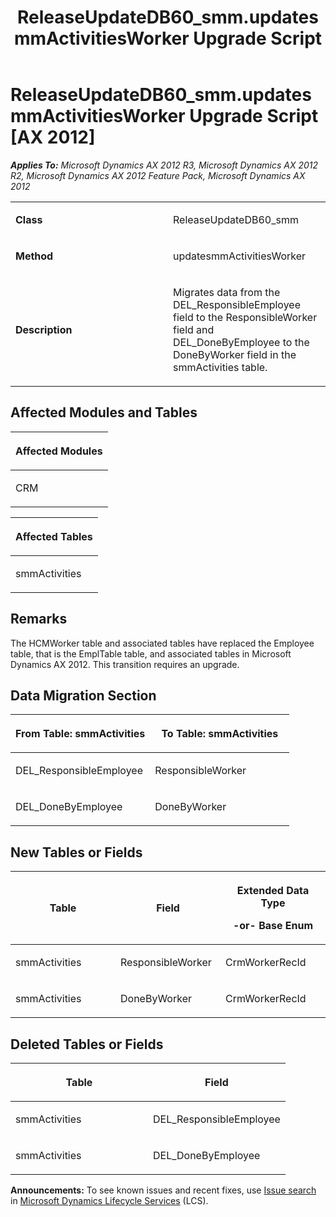 ﻿---
title: ReleaseUpdateDB60_smm.updatesmmActivitiesWorker Upgrade Script
TOCTitle: ReleaseUpdateDB60_smm.updatesmmActivitiesWorker Upgrade Script
ms:assetid: 7e90036c-3187-9b5a-16c4-7d0a35dafff9
ms:mtpsurl: https://msdn.microsoft.com/en-us/library/JJ685854(v=AX.60)
ms:contentKeyID: 49709308
ms.date: 05/18/2015
mtps_version: v=AX.60
---

# ReleaseUpdateDB60\_smm.updatesmmActivitiesWorker Upgrade Script [AX 2012]


_**Applies To:** Microsoft Dynamics AX 2012 R3, Microsoft Dynamics AX 2012 R2, Microsoft Dynamics AX 2012 Feature Pack, Microsoft Dynamics AX 2012_

<table>
<colgroup>
<col style="width: 50%" />
<col style="width: 50%" />
</colgroup>
<tbody>
<tr class="odd">
<td><p><strong>Class</strong></p></td>
<td><p>ReleaseUpdateDB60_smm</p></td>
</tr>
<tr class="even">
<td><p><strong>Method</strong></p></td>
<td><p>updatesmmActivitiesWorker</p></td>
</tr>
<tr class="odd">
<td><p><strong>Description</strong></p></td>
<td><p>Migrates data from the DEL_ResponsibleEmployee field to the ResponsibleWorker field and DEL_DoneByEmployee to the DoneByWorker field in the smmActivities table.</p></td>
</tr>
</tbody>
</table>


## Affected Modules and Tables

<table>
<colgroup>
<col style="width: 100%" />
</colgroup>
<thead>
<tr class="header">
<th><p>Affected Modules</p></th>
</tr>
</thead>
<tbody>
<tr class="odd">
<td><p>CRM</p></td>
</tr>
</tbody>
</table>


<table>
<colgroup>
<col style="width: 100%" />
</colgroup>
<thead>
<tr class="header">
<th><p>Affected Tables</p></th>
</tr>
</thead>
<tbody>
<tr class="odd">
<td><p>smmActivities</p></td>
</tr>
</tbody>
</table>


## Remarks

The HCMWorker table and associated tables have replaced the Employee table, that is the EmplTable table, and associated tables in Microsoft Dynamics AX 2012. This transition requires an upgrade.

## Data Migration Section

<table>
<colgroup>
<col style="width: 50%" />
<col style="width: 50%" />
</colgroup>
<thead>
<tr class="header">
<th><p>From Table: smmActivities</p></th>
<th><p>To Table: smmActivities</p></th>
</tr>
</thead>
<tbody>
<tr class="odd">
<td><p>DEL_ResponsibleEmployee</p></td>
<td><p>ResponsibleWorker</p></td>
</tr>
<tr class="even">
<td><p>DEL_DoneByEmployee</p></td>
<td><p>DoneByWorker</p></td>
</tr>
</tbody>
</table>


## New Tables or Fields

<table>
<colgroup>
<col style="width: 33%" />
<col style="width: 33%" />
<col style="width: 33%" />
</colgroup>
<thead>
<tr class="header">
<th><p>Table</p></th>
<th><p>Field</p></th>
<th><p>Extended Data Type</p>
<p>-or- Base Enum</p></th>
</tr>
</thead>
<tbody>
<tr class="odd">
<td><p>smmActivities</p></td>
<td><p>ResponsibleWorker</p></td>
<td><p>CrmWorkerRecId</p></td>
</tr>
<tr class="even">
<td><p>smmActivities</p></td>
<td><p>DoneByWorker</p></td>
<td><p>CrmWorkerRecId</p></td>
</tr>
</tbody>
</table>


## Deleted Tables or Fields

<table>
<colgroup>
<col style="width: 50%" />
<col style="width: 50%" />
</colgroup>
<thead>
<tr class="header">
<th><p>Table</p></th>
<th><p>Field</p></th>
</tr>
</thead>
<tbody>
<tr class="odd">
<td><p>smmActivities</p></td>
<td><p>DEL_ResponsibleEmployee</p></td>
</tr>
<tr class="even">
<td><p>smmActivities</p></td>
<td><p>DEL_DoneByEmployee</p></td>
</tr>
</tbody>
</table>

  
**Announcements:** To see known issues and recent fixes, use [Issue search](http://go.microsoft.com/fwlink/?linkid=389258) in [Microsoft Dynamics Lifecycle Services](http://go.microsoft.com/fwlink/?linkid=306505) (LCS).

